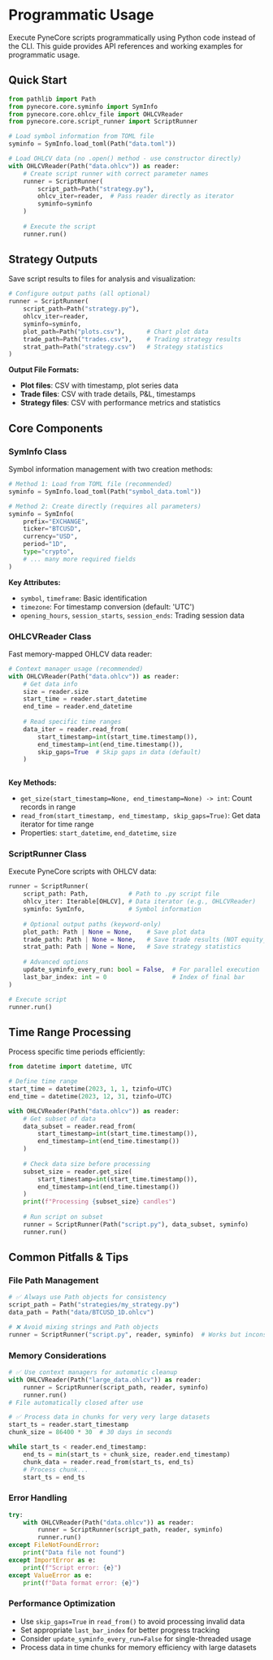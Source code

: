 <!--
---
weight: 10001
title: "Quick Start"
description: "Quick start guide for PyneCore's programmatic API"
icon: "tips_and_updates"
date: "2025-08-11"
lastmod: "2025-08-11"
draft: false
toc: true
categories: ["Advanced", "API"]
tags: ["quick-start", "api", "ohlcv", "syminfo", "scriptrunner"]
---
-->


# Programmatic Usage

Execute PyneCore scripts programmatically using Python code instead of the CLI. This guide provides API references and working examples for programmatic usage.

## Quick Start

```python
from pathlib import Path
from pynecore.core.syminfo import SymInfo
from pynecore.core.ohlcv_file import OHLCVReader
from pynecore.core.script_runner import ScriptRunner

# Load symbol information from TOML file
syminfo = SymInfo.load_toml(Path("data.toml"))

# Load OHLCV data (no .open() method - use constructor directly)
with OHLCVReader(Path("data.ohlcv")) as reader:
    # Create script runner with correct parameter names
    runner = ScriptRunner(
        script_path=Path("strategy.py"),
        ohlcv_iter=reader,  # Pass reader directly as iterator
        syminfo=syminfo
    )
    
    # Execute the script
    runner.run()
```

## Strategy Outputs

Save script results to files for analysis and visualization:

```python
# Configure output paths (all optional)
runner = ScriptRunner(
    script_path=Path("strategy.py"),
    ohlcv_iter=reader,
    syminfo=syminfo,
    plot_path=Path("plots.csv"),      # Chart plot data
    trade_path=Path("trades.csv"),    # Trading strategy results  
    strat_path=Path("strategy.csv")   # Strategy statistics
)
```

**Output File Formats:**
- **Plot files**: CSV with timestamp, plot series data
- **Trade files**: CSV with trade details, P&L, timestamps
- **Strategy files**: CSV with performance metrics and statistics

## Core Components

### SymInfo Class

Symbol information management with two creation methods:

```python
# Method 1: Load from TOML file (recommended)
syminfo = SymInfo.load_toml(Path("symbol_data.toml"))

# Method 2: Create directly (requires all parameters)
syminfo = SymInfo(
    prefix="EXCHANGE",
    ticker="BTCUSD", 
    currency="USD",
    period="1D",
    type="crypto",
    # ... many more required fields
)
```

**Key Attributes:**
- `symbol`, `timeframe`: Basic identification
- `timezone`: For timestamp conversion (default: 'UTC')
- `opening_hours`, `session_starts`, `session_ends`: Trading session data

### OHLCVReader Class

Fast memory-mapped OHLCV data reader:

```python
# Context manager usage (recommended)
with OHLCVReader(Path("data.ohlcv")) as reader:
    # Get data info
    size = reader.size
    start_time = reader.start_datetime
    end_time = reader.end_datetime
    
    # Read specific time ranges
    data_iter = reader.read_from(
        start_timestamp=int(start_time.timestamp()),
        end_timestamp=int(end_time.timestamp()),
        skip_gaps=True  # Skip gaps in data (default)
    )
    
```

**Key Methods:**
- `get_size(start_timestamp=None, end_timestamp=None) -> int`: Count records in range
- `read_from(start_timestamp, end_timestamp, skip_gaps=True)`: Get data iterator for time range
- Properties: `start_datetime`, `end_datetime`, `size`

### ScriptRunner Class

Execute PyneCore scripts with OHLCV data:

```python
runner = ScriptRunner(
    script_path: Path,           # Path to .py script file
    ohlcv_iter: Iterable[OHLCV], # Data iterator (e.g., OHLCVReader)
    syminfo: SymInfo,            # Symbol information
    
    # Optional output paths (keyword-only)
    plot_path: Path | None = None,    # Save plot data
    trade_path: Path | None = None,   # Save trade results (NOT equity_path!)
    strat_path: Path | None = None,   # Save strategy statistics
    
    # Advanced options
    update_syminfo_every_run: bool = False,  # For parallel execution
    last_bar_index: int = 0                  # Index of final bar
)

# Execute script
runner.run()

```

## Time Range Processing

Process specific time periods efficiently:

```python
from datetime import datetime, UTC

# Define time range
start_time = datetime(2023, 1, 1, tzinfo=UTC)
end_time = datetime(2023, 12, 31, tzinfo=UTC)

with OHLCVReader(Path("data.ohlcv")) as reader:
    # Get subset of data
    data_subset = reader.read_from(
        start_timestamp=int(start_time.timestamp()),
        end_timestamp=int(end_time.timestamp())
    )
    
    # Check data size before processing
    subset_size = reader.get_size(
        start_timestamp=int(start_time.timestamp()),
        end_timestamp=int(end_time.timestamp())
    )
    print(f"Processing {subset_size} candles")
    
    # Run script on subset
    runner = ScriptRunner(Path("script.py"), data_subset, syminfo)
    runner.run()
```

## Common Pitfalls & Tips

### File Path Management
```python
# ✅ Always use Path objects for consistency
script_path = Path("strategies/my_strategy.py")
data_path = Path("data/BTCUSD_1D.ohlcv")

# ❌ Avoid mixing strings and Path objects
runner = ScriptRunner("script.py", reader, syminfo)  # Works but inconsistent
```

### Memory Considerations
```python
# ✅ Use context managers for automatic cleanup
with OHLCVReader(Path("large_data.ohlcv")) as reader:
    runner = ScriptRunner(script_path, reader, syminfo)
    runner.run()
# File automatically closed after use

# ✅ Process data in chunks for very very large datasets
start_ts = reader.start_timestamp
chunk_size = 86400 * 30  # 30 days in seconds

while start_ts < reader.end_timestamp:
    end_ts = min(start_ts + chunk_size, reader.end_timestamp)
    chunk_data = reader.read_from(start_ts, end_ts)
    # Process chunk...
    start_ts = end_ts
```

### Error Handling
```python
try:
    with OHLCVReader(Path("data.ohlcv")) as reader:
        runner = ScriptRunner(script_path, reader, syminfo)
        runner.run()
except FileNotFoundError:
    print("Data file not found")
except ImportError as e:
    print(f"Script error: {e}")
except ValueError as e:
    print(f"Data format error: {e}")
```

### Performance Optimization
- Use `skip_gaps=True` in `read_from()` to avoid processing invalid data
- Set appropriate `last_bar_index` for better progress tracking
- Consider `update_syminfo_every_run=False` for single-threaded usage
- Process data in time chunks for memory efficiency with large datasets